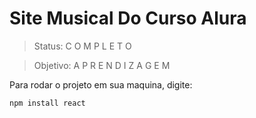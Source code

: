 <h1>Site Musical Do Curso Alura</h1>

> Status: C O M P L E T O

> Objetivo: A P R E N D I Z A G E M

Para rodar o projeto em sua maquina, digite:

```
npm install react
```
